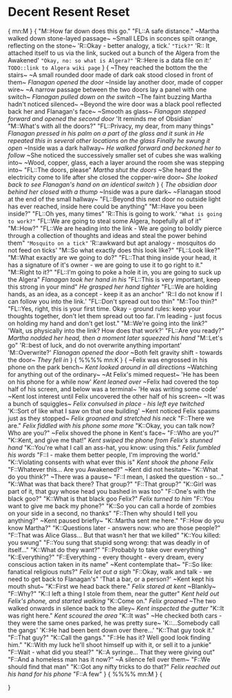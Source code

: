 # Decent Resent Reset
{
mn:M
}
{
"M::How far down does this go."
"FL::A safe distance."
~Martha walked down stone-layed passage~
~Small LEDs in sconces spilt orange, reflecting on the stone~
'R::Okay - better analogy, a tick.'
`"Tick?"`
'R:: It attached itself to us via the link, sucked out a bunch of the Algera from the Awakened'
`"Okay, no: so what is Algera?"`
'R::Here is a data file on it:'
`TODO::link to Algera wiki page`
}
{
~They reached the bottom the the stairs~
~A small rounded door made of dark oak stood closed in front of them~
*Flanagan opened the door*
~Inside lay another door, made of copper wire~
~A narrow passage between the two doors lay a panel with one switch~
*Flanagan pulled down on the switch*
~The faint buzzing Martha hadn't noticed silenced~
~Beyond the wire door was a black pool reflected back her and Flanagan's face~
~Smooth as glass~
*Flanagan stepped forward and opened the second door*
'It reminds me of Obsidian'
"M::What's with all the doors?"
"FL::Privacy, my dear, from many things"
*Flanagan pressed in his palm on a part of the glass and it sunk in*
*He repeated this in several other locations on the glass*
*Finally he swung it open*
~Inside was a dark hallway~
*He walked forward and beckoned her to follow*
~She noticed the successively smaller set of cubes she was walking into~
~Wood, copper, glass, each a layer around the room she was stepping into~
"FL::The doors, please"
*Martha shut the doors*
~She heard the electricity come to life after she closed the copper-wire door~
*She looked back to see Flanagan's hand on an identical switch*
}
{
*The obsidian door behind her closed with a thump*
~Inside was a pure dark~
~Flanagan stood at the end of the small hallway~
"FL::Beyond this next door no outside light has ever reached, inside here could be anything"
"M::Have you been inside?"
"FL::Oh yes, many times"
'R::This is going to work.'
`"What is going to work?"`
"FL::We are going to steal some Algera, hopefully all of it"
"M::How?"
"FL::We are heading into the link - We are going to boldly pierce through a collection of thoughts and ideas and steal the power behind them"
`"Mosquito on a tick"`
'R::awkward but apt analogy - mosquitos do not feed on ticks'
"M::So what exactly does this look like?"
"FL::Look like?"
"M::What exactly are we going to do?"
"FL::That thing inside your head, it has a signature of it's owner - we are going to use it to go right to it."
"M::Right to it?"
"FL::I'm going to poke a hole it in, you are going to suck up the Algera"
*Flanagan took her hand in his*
"FL::This is very important, keep this strong in your mind"
*He grasped her hand tighter*
"FL::We are holding hands, as an idea, as a concept - keep it as an anchor"
'R::I do not know if I can follow you into the link.'
"FL::Don't spread out too thin"
"M::Too thin?"
"FL::Yes, right, this is your first time.
Okay - ground rules: keep your thoughts together, don't let them spread out too far.
I'm leading - just focus on holding my hand and don't get lost."
"M::We're going into the link?"
'Wait, us physically into the link? 
How does that work?'
"FL::Are you ready?"
*Martha nodded her head, then a moment later squeezed his hand*
"M::Let's go"
'R::best of luck, and do not overwrite anything important'
'M::Overwrite?'
*Flanagan opened the door*
~Both felt gravity shift - towards the door~
*They fell in*
}
{
   %%%% 
mn:K
}
{
~Felix was engrossed in his phone on the park bench~
*Kent looked around in all directions*
~Watching for anything out of the ordinary~
~At Felix's mimed request~
'He has been on his phone for a while now'
*Kent leaned over*
~Felix had covered the top half of his screen, and below was a terminal~
'He was writing some code'
~Kent lost interest until Felix uncovered the other half of his screen~
~It was a bunch of squiggles~
*Felix convulsed in place - his left eye twitched*
'K::Sort of like what I saw on that one building'
~Kent noticed Felix spasms just as they stopped~
*Felix groaned and stretched his neck*
"F::There we are."
*Felix fiddled with his phone some more*
"K::Okay, you can talk now? 
Who are you?"
~Felix shoved the phone in Kent's face~
"F::Who are you?"
"K::Kent, and give me that!"
*Kent swiped the phone from Felix's stunned hand*
"K::You're what I call an ass-hat, you know: using this."
*Felix fumbled his words*
"F::I - make them better people, I'm improving the world."
"K::Violating consents with what ever this is"
*Kent shook the phone Felix*
"F::Whatever this... 
Are you Awakened?"
~Kent did not hesitate~
"K::What do you think?"
~There was a pause~
"F::I mean, I asked the question - so..."
"K::What was that back there? 
That group?"
"F::That group?"
"K::Girl was part of it, that guy whose head you bashed in was too"
"F::One's with the black goo?"
"K::What is that black goo Felix?"
*Felix turned to him*
"F::You want to give me back my phone?"
"K::So you can call a horde of zombies on your side in a second, no thanks"
"F::Then why should I tell you anything?"
~Kent paused briefly~
"K::Martha sent me here."
"F::How do you know Martha?"
"K::Questions later - answers now: who are those people?"
"F::That was Alice Glass...
But that wasn't her that we killed"
"K::You killed: you swung"
"F::You sung that stupid song wrong: that was deadly in of itself..."
"K::What do they want?"
"F::Probably to take over everything"
"K::Everything?"
"F::Everything - every thought - every dream, every conscious action taken in its name"
~Kent contemplate that~
"F::So like: fanatical religious nuts?"
*Felix let out a sigh*
"F::Okay, walk and talk - we need to get back to Flanagan's"
'That a bar, or a person?'
~Kent kept his mouth shut~
"K::First we head back there."
*Felix stared at kent*
~Blankly~
"F::Why?"
"K::I left a thing I stole from them, near the gutter"
*Kent held out Felix's phone, and started walking*
"K::Come on."
*Felix groaned*
~The two walked onwards in silence back to the alley~
*Kent inspected the gutter*
"K::It was right here."
*Kent scoured the area*
"K::It was"
~He checked both cars - they were the same ones parked, he was pretty sure~
'K::...Somebody call the gangs'
'K::He had been bent down over there...'
"K::That guy took it."
"F::That guy?"
"K::Call the gangs."
"F::He has it? 
Well good look finding him."
"K::With my luck he'll shoot himself up with it, or sell it to a junkie"
"F::Wait - what did you steal?"
"K::A syringe...
That they were giving out"
"F::And a homeless man has it now?"
~A silence fell over them~
"F::We should find that man"
"K::Got any nifty tricks to do that?"
*Felix reached out his hand for his phone*
"F::A few"
}
{
%%%% 
mn:M
}
{

}
